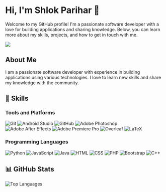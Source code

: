 # Hi, I'm Shlok Parihar 👋

Welcome to my GitHub profile! I'm a passionate software developer with a love for building applications and sharing knowledge. Below, you can learn more about my skills, projects, and how to get in touch with me.

<p align="left">
  <a href="https://www.linkedin.com/in/parihar-shlok-linkdein/" target="_blank">
    <img src="https://img.shields.io/badge/-LinkedIn-blue?style=flat-square&logo=LinkedIn&logoColor=white">
  </a>
  <a href="https://github.com/Shlok-Parihar?tab=followers" target="_blank">
  </a>
  </a>
  <a href="https://www.hackerrank.com/profile/shlok0802" target="_blank">
  </a>
</p>

## About Me

I am a passionate software developer with experience in building applications using various technologies. I love to learn new skills and share my knowledge with the community.

## 🚀 Skills

### Tools and Platforms
![Git](https://img.shields.io/badge/-Git-333?style=flat&logo=git)
![Android Studio](https://img.shields.io/badge/-AndroidStudio-333?style=flat&logo=androidstudio)
![GitHub](https://img.shields.io/badge/-GitHub-333?style=flat&logo=github)
![Adobe Photoshop](https://img.shields.io/badge/-Adobe%20Photoshop-333?style=flat&logo=adobephotoshop)
![Adobe After Effects](https://img.shields.io/badge/-Adobe%20After%20Effects-333?style=flat&logo=adobeaftereffects)
![Adobe Premiere Pro](https://img.shields.io/badge/-Adobe%20Premiere%20Pro-333?style=flat&logo=adobepremierepro)
![Overleaf](https://img.shields.io/badge/-Overleaf-333?style=flat&logo=overleaf)
![LaTeX](https://img.shields.io/badge/-LaTeX-333?style=flat&logo=latex)


### Programming Languages
![Python](https://img.shields.io/badge/-Python-333?style=flat&logo=python)
![JavaScript](https://img.shields.io/badge/-JavaScript-333?style=flat&logo=javascript)
![Java](https://img.shields.io/badge/-Java-333?style=flat&logo=java)
![HTML](https://img.shields.io/badge/-HTML-333?style=flat&logo=html5)
![CSS](https://img.shields.io/badge/-CSS-333?style=flat&logo=css3)
![PHP](https://img.shields.io/badge/-PHP-333?style=flat&logo=php)
![Bootstrap](https://img.shields.io/badge/-Bootstrap-333?style=flat&logo=bootstrap)
![C++](https://img.shields.io/badge/-C++-333?style=flat&logo=c%2B%2B)


## 📊 GitHub Stats

![Top Languages](https://github-readme-stats.vercel.app/api/top-langs/?username=Shlok-Parihar&layout=compact&hide_border=true&theme=radical)

